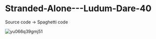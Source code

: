# Stranded-Alone---Ludum-Dare-40
Source code -> Spaghetti code


![yu066q39gmj51](https://user-images.githubusercontent.com/81091191/132557055-a2a53c69-5285-490a-b89b-c60934ff591d.jpg)
